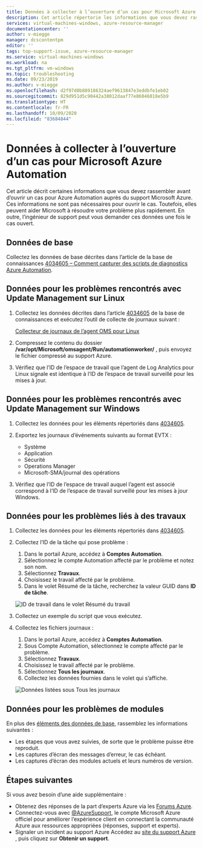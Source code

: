 ```yaml
---
title: Données à collecter à l’ouverture d’un cas pour Microsoft Azure Automation | Microsoft Docs
description: Cet article répertorie les informations que vous devez rassembler avant d’ouvrir un cas pour Azure Automation auprès du support Microsoft Azure.
services: virtual-machines-windows, azure-resource-manager
documentationcenter: ''
author: v-miegge
manager: dcscontentpm
editor: ''
tags: top-support-issue, azure-resource-manager
ms.service: virtual-machines-windows
ms.workload: na
ms.tgt_pltfrm: vm-windows
ms.topic: troubleshooting
ms.date: 09/23/2019
ms.author: v-miegge
ms.openlocfilehash: d2f97d0b889186324aef9613847e3eddbfe1eb02
ms.sourcegitcommit: 829d951d5c90442a38012daaf77e86046018e5b9
ms.translationtype: HT
ms.contentlocale: fr-FR
ms.lasthandoff: 10/09/2020
ms.locfileid: "83684844"
---
```

# <a name="data-to-collect-when-opening-a-case-for-microsoft-azure-automation"></a>Données à collecter à l’ouverture d’un cas pour Microsoft Azure Automation

Cet article décrit certaines informations que vous devez rassembler avant d’ouvrir un cas pour Azure Automation auprès du support Microsoft Azure. Ces informations ne sont pas nécessaires pour ouvrir le cas. Toutefois, elles peuvent aider Microsoft à résoudre votre problème plus rapidement. En outre, l’ingénieur de support peut vous demander ces données une fois le cas ouvert.

## <a name="basic-data"></a>Données de base

Collectez les données de base décrites dans l’article de la base de connaissances [4034605 – Comment capturer des scripts de diagnostics Azure Automation](https://support.microsoft.com/help/4034605/how-to-capture-azure-automation-scripted-diagnostics).

## <a name="data-for-update-management-issues-on-linux"></a>Données pour les problèmes rencontrés avec Update Management sur Linux

1. Collectez les données décrites dans l’article [4034605](https://support.microsoft.com/help/4034605/how-to-capture-azure-automation-scripted-diagnostics) de la base de connaissances et exécutez l’outil de collecte de journaux suivant :

   [Collecteur de journaux de l’agent OMS pour Linux](https://github.com/Microsoft/OMS-Agent-for-Linux/blob/master/tools/LogCollector/OMS_Linux_Agent_Log_Collector.md)
 
2. Compressez le contenu du dossier **/var/opt/Microsoft/omsagent/Run/automationworker/** , puis envoyez le fichier compressé au support Azure.
 
3. Vérifiez que l’ID de l’espace de travail que l’agent de Log Analytics pour Linux signale est identique à l’ID de l’espace de travail surveillé pour les mises à jour.

## <a name="data-for-update-management-issues-on-windows"></a>Données pour les problèmes rencontrés avec Update Management sur Windows

1. Collectez les données pour les éléments répertoriés dans [4034605](https://support.microsoft.com/help/4034605/how-to-capture-azure-automation-scripted-diagnostics).

2. Exportez les journaux d’événements suivants au format EVTX :

   * Système
   * Application
   * Sécurité
   * Operations Manager
   * Microsoft-SMA/journal des opérations

3. Vérifiez que l’ID de l’espace de travail auquel l’agent est associé correspond à l’ID de l’espace de travail surveillé pour les mises à jour Windows.

## <a name="data-for-job-issues"></a>Données pour les problèmes liés à des travaux

1. Collectez les données pour les éléments répertoriés dans [4034605](https://support.microsoft.com/help/4034605/how-to-capture-azure-automation-scripted-diagnostics).

2. Collectez l’ID de la tâche qui pose problème :

   1. Dans le portail Azure, accédez à **Comptes Automation**.
   2. Sélectionnez le compte Automation affecté par le problème et notez son nom.
   3. Sélectionnez **Travaux**.
   4. Choisissez le travail affecté par le problème.
   5. Dans le volet Résumé de la tâche, recherchez la valeur GUID dans **ID de tâche**.

   ![ID de travail dans le volet Résumé du travail](media/collect-data-microsoft-azure-automation-case/job-summary-job-id.png)

3. Collectez un exemple du script que vous exécutez.

4. Collectez les fichiers journaux :

   1. Dans le portail Azure, accédez à **Comptes Automation**.
   2. Sous Compte Automation, sélectionnez le compte affecté par le problème.
   3. Sélectionnez **Travaux**.
   4. Choisissez le travail affecté par le problème.
   5. Sélectionnez **Tous les journaux**.
   6. Collectez les données fournies dans le volet qui s’affiche.

   ![Données listées sous Tous les journaux](media/collect-data-microsoft-azure-automation-case/all-logs-data.png)

## <a name="data-for-module-issues"></a>Données pour les problèmes de modules

En plus des [éléments des données de base](#basic-data), rassemblez les informations suivantes :

* Les étapes que vous avez suivies, de sorte que le problème puisse être reproduit.
* Les captures d’écran des messages d’erreur, le cas échéant.
* Les captures d’écran des modules actuels et leurs numéros de version.

## <a name="next-steps"></a>Étapes suivantes

Si vous avez besoin d’une aide supplémentaire :

* Obtenez des réponses de la part d’experts Azure via les [Forums Azure](https://azure.microsoft.com/support/forums/).
* Connectez-vous avec [@AzureSupport](https://twitter.com/azuresupport), le compte Microsoft Azure officiel pour améliorer l’expérience client en connectant la communauté Azure aux ressources appropriées (réponses, support et experts).
* Signaler un incident au support Azure Accédez au [site du support Azure](https://azure.microsoft.com/support/options/) , puis cliquez sur **Obtenir un support**.
